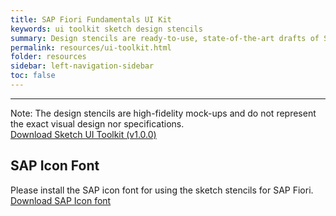 ```yaml
---
title: SAP Fiori Fundamentals UI Kit
keywords: ui toolkit sketch design stencils
summary: Design stencils are ready-to-use, state-of-the-art drafts of SAP Fiori layouts, patterns and controls in sketch. You are welcome to use the design stencils to visualize your SAP Fiori app. They are easy to use and give you a realistic impression of your final design.
permalink: resources/ui-toolkit.html
folder: resources
sidebar: left-navigation-sidebar
toc: false
---
```


<hr>

<div class="fd-alert fd-alert--information" role="alert">
    Note: The design stencils are high-fidelity mock-ups and do not represent the exact visual design nor specifications.
</div>


<a class="fd-button docs-home_hero-btn" href="/resources/SAP-Fiori-Fundamental-UI-Kit_v1-4-1.sketch">
    Download Sketch UI Toolkit (v1.0.0)
</a>


## SAP Icon Font
Please install the SAP icon font for using the sketch stencils for SAP Fiori.
<br>
<a class="fd-button docs-home_hero-btn" href="/resources/SAP-icons.zip">
    Download SAP Icon font
</a>